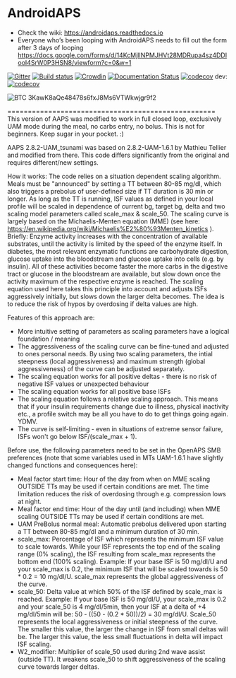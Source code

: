 # AndroidAPS

* Check the wiki: https://androidaps.readthedocs.io
*  Everyone who’s been looping with AndroidAPS needs to fill out the form after 3 days of looping  https://docs.google.com/forms/d/14KcMjlINPMJHVt28MDRupa4sz4DDIooI4SrW0P3HSN8/viewform?c=0&w=1

[![Gitter](https://badges.gitter.im/MilosKozak/AndroidAPS.svg)](https://gitter.im/MilosKozak/AndroidAPS?utm_source=badge&utm_medium=badge&utm_campaign=pr-badge&utm_content=badge)
[![Build status](https://travis-ci.org/nightscout/AndroidAPS.svg?branch=master)](https://travis-ci.org/nightscout/AndroidAPS)
[![Crowdin](https://d322cqt584bo4o.cloudfront.net/androidaps/localized.svg)](https://translations.androidaps.org/project/androidaps)
[![Documentation Status](https://readthedocs.org/projects/androidaps/badge/?version=latest)](https://androidaps.readthedocs.io/en/latest/?badge=latest)
[![codecov](https://codecov.io/gh/MilosKozak/AndroidAPS/branch/master/graph/badge.svg)](https://codecov.io/gh/MilosKozak/AndroidAPS)
dev: [![codecov](https://codecov.io/gh/MilosKozak/AndroidAPS/branch/dev/graph/badge.svg)](https://codecov.io/gh/MilosKozak/AndroidAPS)


![BTC](https://bitit.io/assets/coins/icon-btc-1e5a37bc0eb730ac83130d7aa859052bd4b53ac3f86f99966627801f7b0410be.svg) 3KawK8aQe48478s6fxJ8Ms6VTWkwjgr9f2

===================================================  
This version of AAPS was modified to work in full closed loop, exclusively UAM mode during the meal, no carbs entry, no bolus. 
This is not for beginners.
Keep sugar in your pocket. :)

AAPS 2.8.2-UAM_tsunami was based on 2.8.2-UAM-1.6.1 by Mathieu Tellier and modified from there. This code differs significantly from the original and requires different/new settings.

How it works:
The code relies on a situation dependent scaling algorithm. Meals must be "announced" by setting a TT between 80-85 mg/dl, which also triggers a prebolus of user-defined size if TT duration is 30 min or longer.
As long as the TT is running, ISF values as defined in your local profile will be scaled in dependence of current bg, target bg, delta and two scaling model parameters called scale_max & scale_50.
The scaling curve is largely based on the Michaelis-Menten equation (MME) (see here: https://en.wikipedia.org/wiki/Michaelis%E2%80%93Menten_kinetics ). Briefly: Enzyme activity increases with the concentration of available substrates, until the activity is limited by the speed of the enzyme itself.
In diabetes, the most relevant enzymatic functions are carbohydrate digestion, glucose uptake into the bloodstream and glucose uptake into cells (e.g. by insulin). All of these activities become faster the more carbs in the digestive tract or glucose in the bloodstream are available, but slow down once the activity maximum of the respective enzyme is reached. The scaling equation used here takes this principle into account and adjusts ISFs aggressively initially, but slows down the larger delta becomes. The idea is to reduce the risk of hypos by overdosing if delta values are high.

Features of this approach are:

- More intuitive setting of parameters as scaling parameters have a logical foundation / meaning
- The aggressiveness of the scaling curve can be fine-tuned and adjusted to ones personal needs. By using two scaling parameters, the intial steepness (local aggressiveness) and maximum strength (global aggressiveness) of the curve can be adjusted separately.
- The scaling equation works for all positive deltas - there is no risk of negative ISF values or unexpected behaviour
- The scaling equation works for all positive base ISFs
- The scaling equation follows a relative scaling approach. This means that if your insulin requirements change due to illness, physical inactivity etc., a profile switch may be all you have to do to get things going again. YDMV.
- The curve is self-limiting - even in situations of extreme sensor failure, ISFs won't go below ISF/(scale_max + 1).

Before use, the following parameters need to be set in the OpenAPS SMB preferences (note that some variables used in MTs UAM-1.6.1 have slightly changed functions and consequences here):

- Meal factor start time: Hour of the day from when on MME scaling OUTSIDE TTs may be used if certain conditions are met. The time limitation reduces the risk of overdosing through e.g. compression lows at night.
- Meal factor end time: Hour of the day until (and including) when MME scaling OUTSIDE TTs may be used if certain conditions are met.
- UAM PreBolus normal meal: Automatic prebolus delivered upon starting a TT between 80-85 mg/dl and a minimum duration of 30 min.
- scale_max: Percentage of ISF which represents the minimum ISF value to scale towards. While your ISF represents the top end of the scaling range (0% scaling), the ISF resulting from scale_max represents the bottom end (100% scaling). Example: If your base ISF is 50 mg/dl/U and your scale_max is 0.2, the minimum ISF that will be scaled towards is 50 * 0.2 = 10 mg/dl/U. scale_max represents the global aggressiveness of the curve.
- scale_50: Delta value at which 50% of the ISF defined by scale_max is reached. Example: If your base ISF is 50 mg/dl/U, your scale_max is 0.2 and your scale_50 is 4 mg/dl/5min, then your ISF at a delta of +4 mg/dl/5min will be: 50 - ((50 - (0.2 * 50))/2) = 30 mg/dl/U. Scale_50 represents the local aggressiveness or initial steepness of the curve. The smaller this value, the larger the change in ISF from small deltas will be. The larger this value, the less small fluctuations in delta will impact ISF scaling.
- W2_modifier: Multiplier of scale_50 used during 2nd wave assist (outside TT). It weakens scale_50 to shift aggressiveness of the scaling curve towards larger deltas.
